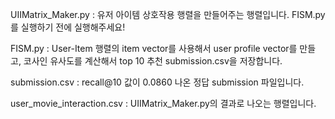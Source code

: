 
UIIMatrix_Maker.py
: 유저 아이템 상호작용 행렬을 만들어주는 행렬입니다. FISM.py를 실행하기 전에 실행해주세요!

FISM.py
: User-Item 행렬의 item vector를 사용해서 user profile vector를 만들고, 코사인 유사도를 계산해서 top 10 추천 submission.csv을 저장합니다.

submission.csv
: recall@10 값이 0.0860 나온 정답 submission 파일입니다.

user_movie_interaction.csv
: UIIMatrix_Maker.py의 결과로 나오는 행렬입니다.